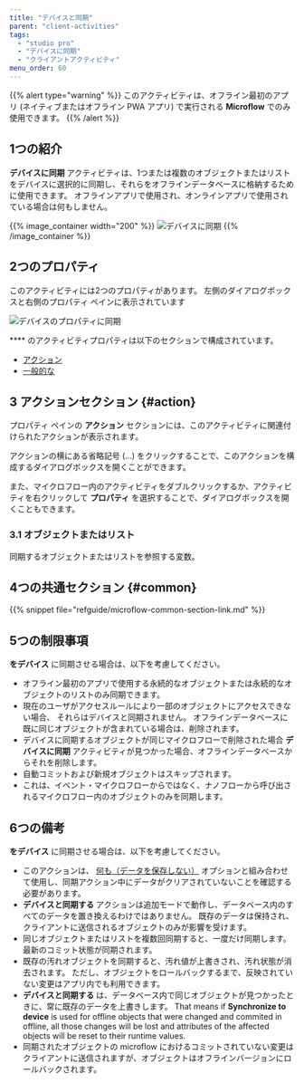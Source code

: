```yaml
---
title: "デバイスと同期"
parent: "client-activities"
tags:
  - "studio pro"
  - "デバイスに同期"
  - "クライアントアクティビティ"
menu_order: 60
---
```


{{% alert type="warning" %}}
このアクティビティは、オフライン最初のアプリ (ネイティブまたはオフライン PWA アプリ) で実行される **Microflow** でのみ使用できます。
{{% /alert %}}

## 1つの紹介

**デバイスに同期** アクティビティは、1つまたは複数のオブジェクトまたはリストをデバイスに選択的に同期し、それらをオフラインデータベースに格納するために使用できます。 オフラインアプリで使用され、オンラインアプリで使用されている場合は何もしません。

{{% image_container width="200" %}}
![デバイスに同期](attachments/client-activities/synchronize-to-device-action.png)
{{% /image_container %}}

## 2つのプロパティ

このアクティビティには2つのプロパティがあります。 左側のダイアログボックスと右側のプロパティ ペインに表示されています

![デバイスのプロパティに同期](attachments/client-activities/synchronize-to-device-action-properties.png)

**** のアクティビティプロパティは以下のセクションで構成されています。

* [アクション](#action)
* [一般的な](#common)

## 3 アクションセクション {#action}

プロパティ ペインの **アクション** セクションには、このアクティビティに関連付けられたアクションが表示されます。

アクションの横にある省略記号 (…) をクリックすることで、このアクションを構成するダイアログボックスを開くことができます。

また、マイクロフロー内のアクティビティをダブルクリックするか、アクティビティを右クリックして **プロパティ** を選択することで、ダイアログボックスを開くこともできます。

### 3.1 オブジェクトまたはリスト

同期するオブジェクトまたはリストを参照する変数。

## 4つの共通セクション {#common}

{{% snippet file="refguide/microflow-common-section-link.md" %}}

## 5つの制限事項

**をデバイス** に同期させる場合は、以下を考慮してください。

* オフライン最初のアプリで使用する永続的なオブジェクトまたは永続的なオブジェクトのリストのみ同期できます。
* 現在のユーザがアクセスルールにより一部のオブジェクトにアクセスできない場合、 それらはデバイスと同期されません。 オフラインデータベースに既に同じオブジェクトが含まれている場合は、削除されます。
* デバイスに同期するオブジェクトが同じマイクロフローで削除された場合 **デバイスに同期** アクティビティが見つかった場合、オフラインデータベースからそれを削除します。
* 自動コミットおよび新規オブジェクトはスキップされます。
* これは、イベント・マイクロフローからではなく、ナノフローから呼び出されるマイクロフロー内のオブジェクトのみを同期します。

## 6つの備考

**をデバイス** に同期させる場合は、以下を考慮してください。

* このアクションは、 [何も（データを保存しない）](offline-first#customizable-synchronization) オプションと組み合わせて使用し、同期アクション中にデータがクリアされていないことを確認する必要があります。
* **デバイスと同期する** アクションは追加モードで動作し、データベース内のすべてのデータを置き換えるわけではありません。 既存のデータは保持され、クライアントに送信されるオブジェクトのみが影響を受けます。
* 同じオブジェクトまたはリストを複数回同期すると、一度だけ同期します。 最新のコミット状態が同期されます。
* 既存の汚れオブジェクトを同期すると、汚れ値が上書きされ、汚れ状態が消去されます。 ただし、オブジェクトをロールバックするまで、反映されていない変更はアプリ内でも利用できます。
* **デバイスと同期する** は、データベース内で同じオブジェクトが見つかったときに、常に既存のデータを上書きします。 That means if **Synchronize to device** is used for offline objects that were changed and commited in offline, all those changes will be lost and attributes of the affected objects will be reset to their runtime values.
* 同期されたオブジェクトの microflow におけるコミットされていない変更はクライアントに送信されますが、オブジェクトはオフラインバージョンにロールバックされます。
